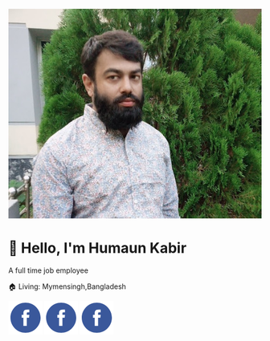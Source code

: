 
![Engr-Humaun-Kabir](./images/Engr-Humaun-Kabir.jpg)

# 👋 Hello, I'm Humaun Kabir

A full time job employee

🏠 Living: Mymensingh,Bangladesh



[![facebook](image-1.png)](https://www.facebook.com/BDMHK) [![facebook](image-1.png)](https://x.com/BDmhk) [![facebook](image-1.png)](https://www.linkedin.com/in/bdmhk) 


